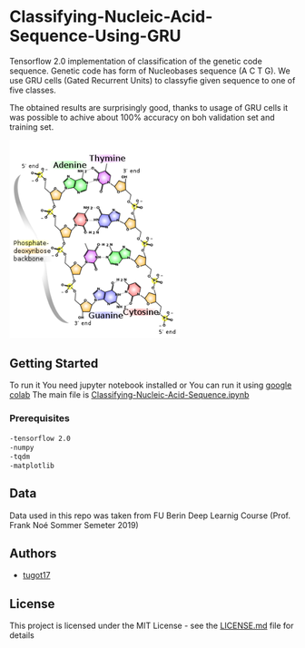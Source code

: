 # Classifying-Nucleic-Acid-Sequence-Using-GRU

Tensorflow 2.0 implementation of classification of the genetic code sequence. Genetic code has form of Nucleobases sequence (A C T G). We use GRU cells (Gated Recurrent Units) to classyfie given sequence to one of five classes. 

The obtained results are surprisingly good, thanks to usage of GRU cells it was possible to achive about 100% accuracy on boh validation set and training set. 

<img src="Images/dna.png" alt="drawing" width="300px"/>

## Getting Started

To run it You need jupyter notebook installed or You can run it using [google colab](https://colab.research.google.com)
The main file is [Classifying-Nucleic-Acid-Sequence.ipynb](Classifying-Nucleic-Acid-Sequence.ipynb)

### Prerequisites
```
-tensorflow 2.0
-numpy
-tqdm
-matplotlib
```
## Data
Data used in this repo was taken from FU Berin Deep Learnig Course (Prof. Frank Noé Sommer Semeter 2019) 

## Authors
* [tugot17](https://github.com/tugot17)

## License

This project is licensed under the MIT License - see the [LICENSE.md](LICENSE.md) file for details
